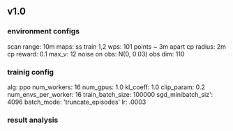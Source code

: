 ## v1.0

### environment configs

scan range: 10m
maps: ss train 1,2 
wps: 101 points ~ 3m apart
cp radius: 2m
cp reward: 0.1
max_v: 12
noise on obs: N(0, 0.03)
obs dim: 110


### trainig config

alg: ppo
num_workers: 16
num_gpus: 1.0
kl_coeff: 1.0
clip_param: 0.2
num_envs_per_worker: 16
train_batch_size: 100000
sgd_minibatch_siz': 4096
batch_mode: 'truncate_episodes'
lr: .0003

### result analysis
